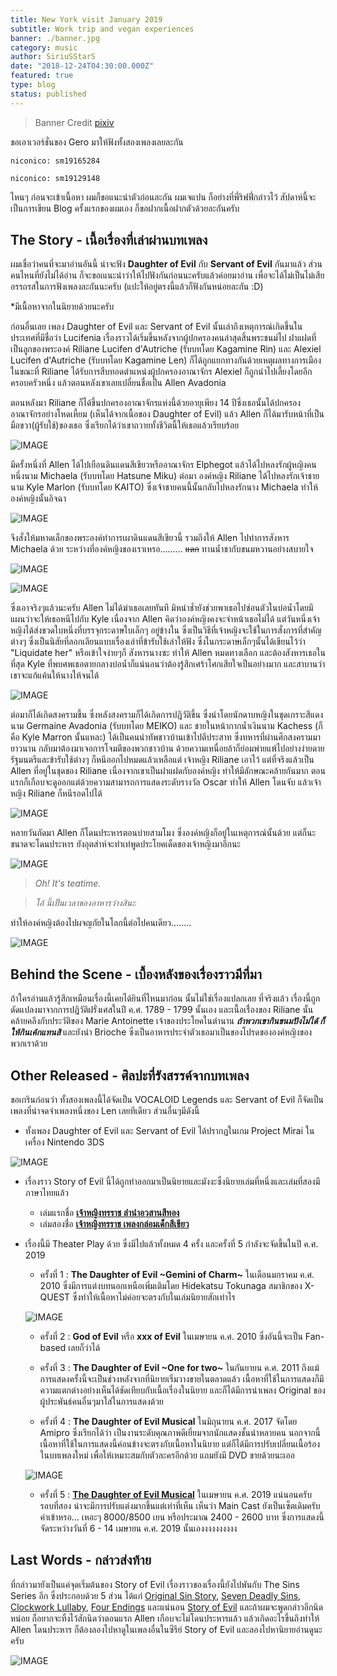 ```yaml
---
title: New York visit January 2019
subtitle: Work trip and vegan experiences
banner: ./banner.jpg
category: music
author: SiriuSStarS
date: "2018-12-24T04:30:00.000Z"
featured: true
type: blog
status: published
---
```


> Banner Credit [pixiv](https://www.pixiv.net/member_illust.php?mode=medium&illust_id=52048973)

ขอเอาเวอร์ชั่นของ Gero มาให้ฟังทั้งสองเพลงเลยละกัน

`niconico: sm19165284`

`niconico: sm19129148`

ไหนๆ ก่อนจะเข้าเนื้อหา ผมก็ขอแนะนำตัวก่อนละกัน ผมเจแปน ก็อย่างที่พี่ริฟฟี่กล่าวไว้ สัปดาห์นี้จะเป็นการเขียน Blog ครั้งแรกของผมเอง ก็ขอฝากเนื้อฝากตัวด้วยละกันครับ

## The Story - เนื้อเรื่องที่เล่าผ่านบทเพลง

ผมเชื่อว่าคนที่จะมาอ่านอันนี้ น่าจะฟัง **Daughter of Evil** กับ **Servant of Evil** กันมาแล้ว ส่วนคนไหนที่ยังไม่ได้อ่าน ก็จะขอเแนะนำว่าให้ไปฟังกันก่อนนะครับแล้วค่อยมาอ่าน เพื่อจะได้ไม่เป็นไม่เสียอรรถรสในการฟังเพลงละกันนะครับ
(แปะให้อยู่ตรงนี้แล้วก็ฟังกันหน่อยละกัน :D)

*มีเนื้อหาจากในนิยายด้วยนะครับ

ก่อนอื่นเลย เพลง Daughter of Evil และ Servant of Evil นั้นเล่าถึงเหตุการณ์เกิดขึ้นในประเทศที่มีชื่อว่า Lucifenia เรื่องราวได้เริ่มขึ้นหลังจากผู้ปกครองคนล่าสุดสิ้นพระชนม์ไป ฝาแฝดที่เป็นลูกของพระองค์ Riliane Lucifen d'Autriche (รับบทโดย Kagamine Rin) และ Alexiel Lucifen d'Autriche (รับบทโดย Kagamine Len) ก็ได้ถูกแยกทางกันด้วยเหตุผลทางการเมือง ในขณะที่ Riliane ได้รับการสืบทอดตำแหน่งผู้ปกครองอาณาจักร Alexiel ก็ถูกนำไปเลี้ยงโดยอีกครอบครัวหนึ่ง แล้วตอนหลังเขาเลยเปลี่ยนชื่อเป็น Allen Avadonia

ตอนหลังมา Riliane ก็ได้ขึ้นปกครองอาณาจักรแห่งนี้ด้วยอายุเพียง 14 ปีซึ่งเธอนั้นได้ปกครองอาณาจักรอย่างโหดเหี้ยม (เห็นได้จากเนื้อของ Daughter of Evil) แล้ว Allen ก็ได้มารับหน้าที่เป็นมือขวา(ผู้รับใช้)ของเธอ ซึ่งเรียกได้ว่าเขาถวายทั้งชีวิตนี้ให้เธอแล้วเรียบร้อย

![IMAGE](./1.jpg)

มีครั้งหนึ่งที่ Allen ได้ไปเยือนดินแดนสีเขียวหรืออาณาจักร Elphegot แล้วได้ไปหลงรักผู้หญิงคนหนึ่งนาม Michaela (รับบทโดย Hatsune Miku) ต่อมา องค์หญิง Riliane ได้ไปหลงรักเจ้าชายนาม Kyle Marlon (รับบทโดย KAITO) ซึ่งเจ้าชายคนนี้นั้นกลับไปหลงรักนาง Michaela ทำให้องค์หญิงนั้นอิจฉา

![IMAGE](./4.jpg)

จึงสั่งให้มหาดเล็กของพระองค์ทำการเผาดินแดนสีเขียวนี้ รวมถึงให้ Allen ไปทำการสังหาร Michaela ด้วย ระหว่างที่องค์หญิงของเราเหรอ......... ~~แดก~~ ทานน้ำชากับขนมหวานอย่างสบายใจ

![IMAGE](./5.jpg)

![IMAGE](./17.jpeg)


ซึ่งเอาจริงๆแล้วนะครับ Allen ไม่ได้ฆ่าเธอเลยทันที มิหนำช้ำยังช่วยพาเธอไปซ่อนตัวในบ่อน้ำโดยมีแผนว่าจะให้เธอหนีไปกับ Kyle เนื่องจาก Allen คิดว่าองค์หญิงคงจะจำหน้าเธอไม่ได้ แต่วันหนึ่งเจ้าหญิงได้ส่งขวดใบหนึ่งที่บรรจุกระดาษใบเล็กๆ อยู่ข้างใน ซึ่งเป็นวิธีที่เจ้าหญิงจะใช้ในการสั่งการที่สำคัญต่างๆ ซึ่งเป็นนิสัยที่ลอกเลียนแบบเรื่องเล่าที่ข้ารับใช้เล่าให้ฟัง ซึ่งในกระดาษเล็กๆนั้นได้เขียนไว้ว่า "Liquidate her" หรือเข้าใจง่ายๆก็ สังหารนางซะ ทำให้ Allen หมดทางเลือก และต้องสังหารเธอในที่สุด Kyle ที่พบศพเธอตายกลางบ่อน้ำก็แน่นอนว่าต้องรู้สึกเศร้าโศกเสียใจเป็นอย่างมาก และสาบานว่าเขาจะแก้แค้นให้นางให้จนได้

![IMAGE](./16.jpeg)


ต่อมาก็ได้เกิดสงครามขึ้น ซึ่งหลังสงครามก็ได้เกิดการปฎิวัติขึ้น ซึ่งนำโดยนักดาบหญิงในชุดเกราะสีแดงนาม Germaine Avadonia (รับบทโดย MEIKO) และ ชายในหน้ากากน้ำเงินนาม Kachess (ก็คือ Kyle Marron นั้นแหละ) ได้เป็นคนนำทัพชาวบ้านเข้าไปตีประสาท ซึ่งทหารที่ผ่านศึกสงครามมายาวนาน กลับมาต้องมาเจอการโจมตีของพวกชาวบ้าน ด้วยความเหนื่อยล้าก็ย่อมพ่ายแพ้ไปอย่างง่ายดาย รัฐมนตรีและข้ารับใช้ต่างๆ ก็หนีออกไปหมดแล้วเหลือแต่ เจ้าหญิง Riliane เอาไว้ แต่ที่จริงแล้วเป็น Allen ที่อยู่ในชุดของ Riliane เนื่องจากเขาเป็นฝาแฝดกับองค์หญิง ทำให้มีลักษณะคล้ายกันมาก ตอนแรกก็เกือบจะดูออกแต่ด้วยความสามารถการแสดงระดับรางวัล Oscar ทำให้ Allen โดนจับ แล้วเจ้าหญิง Riliane ก็หนีรอดไปได้

![IMAGE](./18.jpeg)

หลายวันถัดมา Allen ก็โดนประหารตอนบ่ายสามโมง ซึ่งองค์หญิงก็อยู่ในเหตุการณ์นั้นด้วย แต่ก็นะ ขนาดจะโดนประหาร ยังอุตส่าห์จะทำเท่พูดประโยคเด็ดของเจ้าหญิงมาอีกนะ

![IMAGE](./12.jpg)

>*Oh! It's teatime.*

>*โอ้ นี้เป็นเวลาของอาหารว่างสินะ*

ทำให้องค์หญิงต้องไปผจญภัยในโลกนี้ต่อไปคนเดียว........

![IMAGE](./19.jpeg)

## Behind the Scene - เบื้องหลังของเรื่องราวมีที่มา

ถ้าใครอ่านแล้วรู้สึกเหมือนเรื่องนี้เคยได้ยินที่ไหนมาก่อน นั้นไม่ใช่เรื่องแปลกเลย ที่จริงแล้ว เรื่องนี้ถูกดัดแปลงมาจากการปฎิวัติฝรั่งเศสในปี ค.ศ. 1789 - 1799 นั้นเอง และเนื้อเรื่่องของ Riliane นั้นคล้ายคลึงกับประวัติของ Marie Antoinette เจ้าของประโยคในตำนาน **_ถ้าพวกเขากินขนมปังไม่ได้ ก็ให้กินเค้กแทนสิ_** และยังนำ Brioche ซึ่งเป็นอาหารประจำตัวเธอมาเป็นของโปรดขององค์หญิงของพวกเราด้วย

## Other Released - ศิลปะที่รังสรรค์จากบทเพลง

ขอเกรินก่อนว่า ทั้งสองเพลงนี้ได้จัดเป็น VOCALOID Legends และ Servant of Evil ก็จัดเป็นเพลงที่น่าจดจำเพลงหนึ่งของ Len เลยทีเดียว ส่วนอื่นๆมีดังนี้

- ทั้งเพลง Daughter of Evil และ Servant of Evil ได้ปรากฏในเกม Project Mirai ในเครื่อง Nintendo 3DS

![IMAGE](./14.jpg)

- เรื่องราว Story of Evil นี้ได้ถูกทำออกมาเป็นนิยายและมังงะซึ่งนิยายเล่มที่หนึ่งและเล่มที่สองมีภาษาไทยแล้ว
    - เล่มแรกชื่อ [**เจ้าหญิงทรราช ลำนำอวสานสีทอง**](https://www.se-ed.com/product/%E0%B9%80%E0%B8%88%E0%B9%89%E0%B8%B2%E0%B8%AB%E0%B8%8D%E0%B8%B4%E0%B8%87%E0%B8%97%E0%B8%A3%E0%B8%A3%E0%B8%B2%E0%B8%8A-%E0%B8%A5%E0%B8%B3%E0%B8%99%E0%B8%B3%E0%B8%AD%E0%B8%A7%E0%B8%AA%E0%B8%B2%E0%B8%99%E0%B8%AA%E0%B8%B5%E0%B8%97%E0%B8%AD%E0%B8%87.aspx?no=9786163630094)
    - เล่มสองชื่อ [**เจ้าหญิงทรราช เพลงกล่อมเด็กสีเขียว**](https://www.se-ed.com/product/%E0%B9%80%E0%B8%88%E0%B9%89%E0%B8%B2%E0%B8%AB%E0%B8%8D%E0%B8%B4%E0%B8%87%E0%B8%97%E0%B8%A3%E0%B8%A3%E0%B8%B2%E0%B8%8A-%E0%B9%80%E0%B8%9E%E0%B8%A5%E0%B8%87%E0%B8%81%E0%B8%A5%E0%B9%88%E0%B8%AD%E0%B8%A1%E0%B9%80%E0%B8%94%E0%B9%87%E0%B8%81%E0%B8%AA%E0%B8%B5%E0%B9%80%E0%B8%82%E0%B8%B5%E0%B8%A2%E0%B8%A7.aspx?no=9786163630797)
- เรื่องนี้มี Theater Play ด้วย ซึ่งมีไปแล้วทั้งหมด 4 ครั้ง และครั้งที่ 5 กำลังจะจัดขึ้นในปี ค.ศ. 2019
    - ครั้งที่ 1 : **The Daughter of Evil ~Gemini of Charm~** ในเดือนมกราคม ค.ศ. 2010 ซึ่งมีการแต่งบทนอกเหนือเพิ่มเติมโดย Hidekatsu Tokunaga สมาชิกของ X-QUEST ซึ่งทำให้เนื้อหาไม่ค่อยจะตรงกับในเล่มนิยายสักเท่าไร

    ![IMAGE](./15.jpg)

    - ครั้งที่ 2 : **God of Evil** หรือ **xxx of Evil** ในเมษายน ค.ศ. 2010 ซึ่งอันนี้จะเป็น Fan-based เลยก็ว่าได้

    - ครั้งที่ 3 : **The Daughter of Evil ~One for two~** ในกันยายน ค.ศ. 2011 ถึงแม้การแสดงครั้งนี้จะเป็นช่วงหลังจากที่นิยายเริ่มวางขายในตลาดแล้ว เนื้อหาที่ใช้ในการแสดงก็มีความแตกต่างอย่างเห็นได้ชัดเทียบกับเนื้อเรื่องในนิยาย และก็ได้มีการนำเพลง Original ของผู้ประพันธ์คนอื่นๆมาใส่ในการแสดงด้วย

    - ครั้งที่ 4 : **The Daughter of Evil Musical** ในมิถุนายน ค.ศ. 2017 จัดโดย Amipro ซึ่งเรียกได้ว่า เป็นงานระดับคุณภาพดีเยี่ยมจากนักแสดงชั้นนำหลายคน นอกจากนี้ เนื้อหาที่ใช้ในการแสดงนี้ค่อนข้างจะตรงกับเนื้อหาในนิยาย แต่ก็ได้มีการปรับเปลี่ยนเนื้อร้องในบทเพลงใหม่ เพื่อให้เหมาะสมกับตัวละครอีกด้วย แถมยังมี DVD ขายด้วยนะเออ

    ![IMAGE](./13.jpg)

    - ครั้งที่ 5 : [**The Daughter of Evil Musical**](http://www.39amipro.com/akunomusume2019/) ในเมษายน ค.ศ. 2019 แน่นอนครับ รอบที่สอง น่าจะมีการปรับแต่งมากขึ้นแต่เท่าที่เห็น เห็นว่า Main Cast ยังเป็นเซ็ตเดิมครับ ค่าเข้าหรอ... เหอะๆ 8000/8500 เยน หรือประมาณ 2400 - 2600 บาท ซึ่งการแสดงนี้จัดระหว่างวันที่ 6 - 14 เมษายน ค.ศ. 2019 นั้นเองงงงงงงงงง

## Last Words - กล่าวส่งท้าย

ที่กล่าวมายังเป็นแค่จุดเริ่มต้นของ Story of Evil เรื่องราวของเรื่องนี้ยังไปพันกับ The Sins Series อีก ซึ่งประกอบด้วย 5 ส่วน ได้แก่ [Original Sin Story](http://vocaloid.wikia.com/wiki/Original_Sin_Story), [Seven Deadly Sins](http://vocaloid.wikia.com/wiki/Seven_Deadly_Sins), [Clockwork Lullaby](http://vocaloid.wikia.com/wiki/Clockwork_Lullaby), [Four Endings](http://vocaloid.wikia.com/wiki/Four_Endings) และแน่นอน [Story of Evil](http://vocaloid.wikia.com/wiki/Story_of_Evil) และถ้าผมจะพูดกล่าวอีกนิดหน่อย ก็อยากจะทิ้งไว้สักนิดว่าตอนแรก Allen เกือบจะไม่โดนประหารแล้ว แล้วเกิดอะไรขึ้นถึงทำให้ Allen โดนประหาร ก็ต้องลองไปหาดูในเพลงอื่นในซีรีย์ Story of Evil และลองไปหานิยายอ่านดูนะครับ

![IMAGE](./9.jpg)

